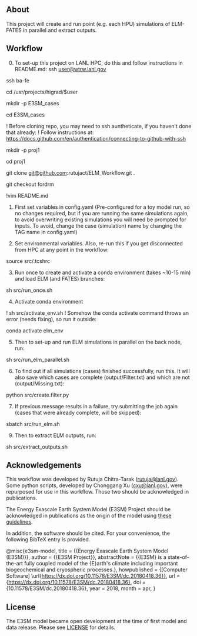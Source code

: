 About
--------------------------------------------------------------------------------

This project will create and run point (e.g. each HPU) simulations of ELM-FATES in parallel and extract outputs.

Workflow
--------------------------------------------------------------------------------

0. To set-up this project on LANL HPC, do this and follow instructions in README.md:
ssh user@wtrw.lanl.gov

ssh ba-fe

cd /usr/projects/higrad/$user

mkdir -p E3SM_cases

cd E3SM_cases

! Before cloning repo, you may need to ssh auntheticate, if you haven't done that already:
! Follow instructions at: https://docs.github.com/en/authentication/connecting-to-github-with-ssh

mkdir -p proj1

cd proj1

git clone git@github.com:rutujact/ELM_Workflow.git .

git checkout fordrm

!vim README.md

1. First set variables in config.yaml (Pre-configured for a toy model run, so no changes required, but if you are running the same simulations again, to avoid overwriting existing simulations you will need be prompted for inputs. To avoid, change the case (simulation) name by changing the TAG name in config.yaml)

2. Set environmental variables. Also, re-run this if you get disconnected from HPC at any point in the workflow:

source src/.tcshrc

3. Run once to create and activate a conda environment (takes ~10-15 min) and load ELM (and FATES) branches:

sh src/run_once.sh

4. Activate conda environment

! sh src/activate_env.sh 
! Somehow the conda activate command throws an error (needs fixing), so run it outside:

conda activate elm_env

5. Then to set-up and run ELM simulations in parallel on the back node, run: 

sh src/run_elm_parallel.sh

6. To find out if all simulations (cases) finished successfully, run this. It will also save which cases are complete (output/Filter.txt) and which are not (output/Missing.txt):

python src/create.filter.py

7.  If previous message results in a failure, try submitting the job again (cases that were already complete, will be skipped):

sbatch src/run_elm.sh

9. Then to extract ELM outputs, run:

sh src/extract_outputs.sh

Acknowledgements
--------------------------------------------------------------------------------

This workflow was developed by Rutuja Chitra-Tarak (rutuja@lanl.gov). Some python scripts, developed by Chonggang Xu (cxu@lanl.gov), were repurposed for use in this workflow. Those two should be acknowledged in publications. 

The Energy Exascale Earth System Model (E3SM) Project should be acknowledged in publications as the origin of the model using 
[these guidelines](https://e3sm.org/resources/policies/acknowledge-e3sm/).

In addition, the software should be cited. For your convenience, the following BibTeX entry is provided.

@misc{e3sm-model,
	title = {{Energy Exascale Earth System Model (E3SM)}},
	author = {{E3SM Project}},
	abstractNote = {{E3SM} is a state-of-the-art fully coupled model of the {E}arth's 
		climate including important biogeochemical and cryospheric processes.},
	howpublished = {[Computer Software] \url{https://dx.doi.org/10.11578/E3SM/dc.20180418.36}},
	url = {https://dx.doi.org/10.11578/E3SM/dc.20180418.36},
	doi = {10.11578/E3SM/dc.20180418.36},
	year = 2018,
	month = apr,
}

License
--------------------------------------------------------------------------------

The E3SM model became open development at the time of first model and data release. Please see [LICENSE](https://github.com/rutujact/E3SM/blob/master/LICENSE) for details.
